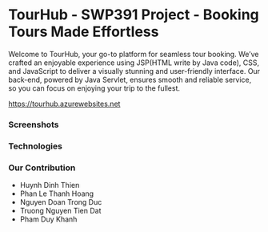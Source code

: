 # TourHub - SWP391 Project - Booking Tours Made Effortless

Welcome to TourHub, your go-to platform for seamless tour booking. We’ve crafted an enjoyable experience using JSP(HTML write by Java code), CSS, and JavaScript to deliver a visually stunning and user-friendly interface. Our back-end, powered by Java Servlet, ensures smooth and reliable service, so you can focus on enjoying your trip to the fullest.


https://tourhub.azurewebsites.net

### Screenshots

### Technologies

### Our Contribution
* Huynh Dinh Thien
* Phan Le Thanh Hoang
* Nguyen Doan Trong Duc
* Truong Nguyen Tien Dat
* Pham Duy Khanh
